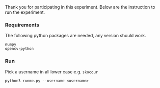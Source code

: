 Thank you for participating in this experiment. Below are the instruction to
run the experiment.


### Requirements

The following python packages are needed, any version should work.

```
numpy
opencv-python
```

### Run

Pick a username in all lower case e.g. `skocour`

```
python3 runme.py --username <username>
```
